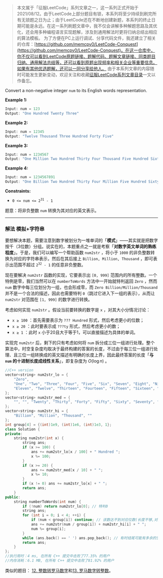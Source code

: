 > 本文属于「征服LeetCode」系列文章之一，这一系列正式开始于2021/08/12。由于LeetCode上部分题目有锁，本系列将至少持续到刷完所有无锁题之日为止；由于LeetCode还在不断地创建新题，本系列的终止日期可能是永远。在这一系列刷题文章中，我不仅会讲解多种解题思路及其优化，还会用多种编程语言实现题解，涉及到通用解法时更将归纳总结出相应的算法模板。
> <b></b>
> 为了方便在PC上运行调试、分享代码文件，我还建立了相关的仓库：[https://github.com/memcpy0/LeetCode-Conquest](https://github.com/memcpy0/LeetCode-Conquest)。在这一仓库中，你不仅可以看到LeetCode原题链接、题解代码、题解文章链接、同类题目归纳、通用解法总结等，还可以看到原题出现频率和相关企业等重要信息。如果有其他优选题解，还可以一同分享给他人。
> <b></b>
> 由于本系列文章的内容随时可能发生更新变动，欢迎关注和收藏[征服LeetCode系列文章目录](https://memcpy0.blog.csdn.net/article/details/119656559)一文以作备忘。


<p>Convert a non-negative integer <code>num</code> to its English words representation.</p>

 
<p><strong>Example 1:</strong></p>

```cpp
Input: num = 123
Output: "One Hundred Twenty Three"
```

<p><strong>Example 2:</strong></p>

```cpp
Input: num = 12345
Output: "Twelve Thousand Three Hundred Forty Five"
```

<p><strong>Example 3:</strong></p>

```cpp
Input: num = 1234567
Output: "One Million Two Hundred Thirty Four Thousand Five Hundred Sixty Seven"
```
<p><strong>Example 4:</strong></p>

```cpp
Input: num = 1234567891
Output: "One Billion Two Hundred Thirty Four Million Five Hundred Sixty Seven Thousand Eight Hundred Ninety One"
```

<p><strong>Constraints:</strong></p>

<ul>
	<li><code>0 &lt;= num &lt;= 2<sup>31</sup> - 1</code></li>
</ul>

题意：将非负整数 <code>num</code> 转换为其对应的英文表示。

---
### 解法 模拟+字符串
要想解决本题，需要注意到数字被划分为一堆单词的「**模式**」——其实就是把数字按千（3位数）分组。说实在的，本题重点之一就是考察「**对数字英文单词的熟练程度**」。于是，我们可以编写一个帮助函数 `num2str` ，将小于 `1000` 的非负整数转换为对应的字符串表示，然后在其后接上 `Billion, Million, Thousand` ，即可表示出范围不超过 <code>2<sup>32</sup> - 1</code> 的任意非负整数。

 现在要解决 `num2str` 函数的实现，它要表示出 `[0, 999]` 范围内的所有整数。一个特例是零，我们当然可以在 `numberToWords` 方法中一开始就特判返回 `Zero` ，然而 `num` 数字中每三位划分为一组，也会形成零，而 `Zero Billion/Million/Thousand` 并不是一个合法的描述，因此也需要特判 `0`（跳过它进入下一组的表示），从而让 `num2str` 对范围在 `[1, 999]` 的数字进行转换。

考虑如何实现 `num2str` 。假设当前要转换的数字是 `x` ，对其大小分情况讨论：
- <code>x &ge; 100</code> ：首先需要表示为 `??? Hundred` 形式，然后考虑更小的位数；
- <code>x &ge; 20</code> ：此时要表示成 `???ty` 形式，然后考虑更小的数；
- <code>x &ge; 1</code> ：此时 `x` 小于20且大于等于1，可以直接描述为具体的单词。


实现完 `num2str` 后，剩下的只有考虑如何将 `num` 拆分成三位一组进行处理。整个算法中，时空复杂度均取决于最终构建的答案的长度，不过由于每三位一组进行处理、且三位一组转换成的英文描述有明确的长度上界，因此最终答案的长度「**与 `num` 的十进制长度成线性关系**」，即复杂度为 $O(\log n)$ 。
```cpp
//C++ version
vector<string> num2str_lo = {
    "Zero",
    "One", "Two", "Three", "Four", "Five", "Six", "Seven", "Eight", "Nine", "Ten",
    "Eleven", "Twelve", "Thirteen", "Fourteen", "Fifteen", "Sixteen", "Seventeen", "Eighteen", "Nineteen"
};
vector<string> num2str_med = {
    "", "", "Twenty", "Thirty", "Forty", "Fifty", "Sixty", "Seventy", "Eighty", "Ninety"
};
vector<string> num2str_hi = {
    "Billion", "Million", "Thousand", ""
};
int group[4] = {(int)1e9, (int)1e6, (int)1e3, 1};
class Solution {
private:
    string num2str(int x) {
        string ans;
        if (x >= 100) {
            ans += num2str_lo[x / 100] + " Hundred ";
            x %= 100;
        }
        if (x >= 20) {
            ans += num2str_med[x / 10] + " ";
            x %= 10;
        }
        if (x != 0) ans += num2str_lo[x] + " ";
        return ans;
    }
public:
    string numberToWords(int num) {
        if (!num) return num2str_lo[0]; // 特判0
        string ans;
        for (int i = 0; i < 4; ++i) {
            if (num < group[i]) continue; // 该数达不到对应位数(长度不够,对应的几位为0)
            ans += num2str(num / group[i]) + num2str_hi[i] + " ";
            num %= group[i];
        }
        while (ans.back() == ' ') ans.pop_back(); // 有时结尾可能有多余的空格
        return ans;
    }
};
//执行用时：4 ms, 在所有 C++ 提交中击败了77.35% 的用户
//内存消耗：6.1 MB, 在所有 C++ 提交中击败了81.92% 的用户
```

类似的题目： [12. 整数转罗马数字](https://leetcode-cn.com/problems/integer-to-roman/)和[13. 罗马数字转整数](https://leetcode-cn.com/problems/roman-to-integer/)。
